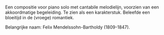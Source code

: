 Een compositie voor piano solo met cantabile melodielijn, voorzien van een akkoordmatige begeleiding. Te zien als een karakterstuk. Beleefde een bloeitijd in de (vroege) romantiek.

Belangrijke naam: Felix Mendelssohn-Bartholdy (1809-1847).
